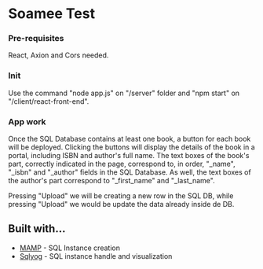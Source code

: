 # Soamee Test

### Pre-requisites

React, Axion and Cors needed.

### Init

Use the command "node app.js" on "/server" folder and "npm start" on "/client/react-front-end".

### App work


Once the SQL Database contains at least one book, a button for each book will be deployed.
Clicking the buttons will display the details of the book in a portal, including ISBN and author's full name.
The text boxes of the book's part, correctly indicated in the page, correspond to, in order, "_name", "_isbn" and "_author" fields in the SQL Database.
As well, the text boxes of the author's part correspond to "_first_name" and "_last_name".

Pressing "Upload" we will be creating a new row in the SQL DB, while pressing "Upload" we would be update the data already inside de DB.

## Built with...



* [MAMP](https://www.mamp.info/en/windows/) - SQL Instance creation
* [Sqlyog](https://github.com/webyog/sqlyog-community/wiki/Downloads) - SQL instance handle and visualization
